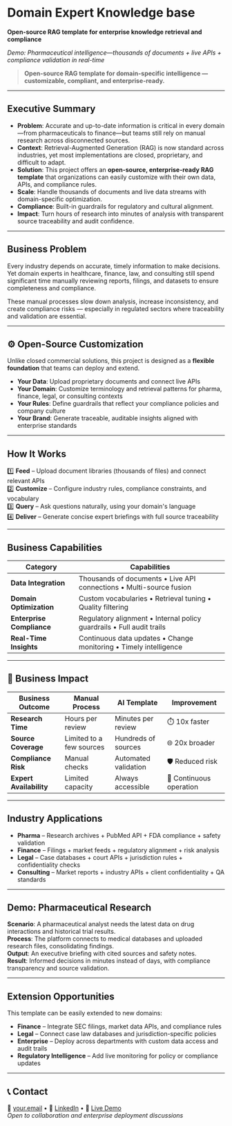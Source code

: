 # Domain Expert Knowledge base
**Open-source RAG template for enterprise knowledge retrieval and compliance**

*Demo: Pharmaceutical intelligence—thousands of documents + live APIs + compliance validation in real-time*

> **Open-source RAG template for domain-specific intelligence — customizable, compliant, and enterprise-ready.**

---

## Executive Summary  
- **Problem**: Accurate and up-to-date information is critical in every domain—from pharmaceuticals to finance—but teams still rely on manual research across disconnected sources.  
- **Context**: Retrieval-Augmented Generation (RAG) is now standard across industries, yet most implementations are closed, proprietary, and difficult to adapt.  
- **Solution**: This project offers an **open-source, enterprise-ready RAG template** that organizations can easily customize with their own data, APIs, and compliance rules.  
- **Scale**: Handle thousands of documents and live data streams with domain-specific optimization.  
- **Compliance**: Built-in guardrails for regulatory and cultural alignment.  
- **Impact**: Turn hours of research into minutes of analysis with transparent source traceability and audit confidence.

---

## Business Problem  
Every industry depends on accurate, timely information to make decisions. Yet domain experts in healthcare, finance, law, and consulting still spend significant time manually reviewing reports, filings, and datasets to ensure completeness and compliance.  

These manual processes slow down analysis, increase inconsistency, and create compliance risks — especially in regulated sectors where traceability and validation are essential.

---

## ⚙️ Open-Source Customization  
Unlike closed commercial solutions, this project is designed as a **flexible foundation** that teams can deploy and extend.  

- **Your Data**: Upload proprietary documents and connect live APIs  
- **Your Domain**: Customize terminology and retrieval patterns for pharma, finance, legal, or consulting contexts  
- **Your Rules**: Define guardrails that reflect your compliance policies and company culture  
- **Your Brand**: Generate traceable, auditable insights aligned with enterprise standards  

---

## How It Works  
1️⃣ **Feed** – Upload document libraries (thousands of files) and connect relevant APIs  
2️⃣ **Customize** – Configure industry rules, compliance constraints, and vocabulary  
3️⃣ **Query** – Ask questions naturally, using your domain's language  
4️⃣ **Deliver** – Generate concise expert briefings with full source traceability  

---

## Business Capabilities  
| Category | Capabilities |
|-----------|--------------|
| **Data Integration** | Thousands of documents • Live API connections • Multi-source fusion |
| **Domain Optimization** | Custom vocabularies • Retrieval tuning • Quality filtering |
| **Enterprise Compliance** | Regulatory alignment • Internal policy guardrails • Full audit trails |
| **Real-Time Insights** | Continuous data updates • Change monitoring • Timely intelligence |

---

## 🚀 Business Impact  
| Business Outcome | Manual Process | AI Template | Improvement |
|-------------------|----------------|-------------|-------------|
| **Research Time** | Hours per review | Minutes per review | ⏱️ 10x faster |
| **Source Coverage** | Limited to a few sources | Hundreds of sources | 🌐 20x broader |
| **Compliance Risk** | Manual checks | Automated validation | 🛡️ Reduced risk |
| **Expert Availability** | Limited capacity | Always accessible | 🔄 Continuous operation |

---

## Industry Applications  
- **Pharma** – Research archives + PubMed API + FDA compliance + safety validation  
- **Finance** – Filings + market feeds + regulatory alignment + risk analysis  
- **Legal** – Case databases + court APIs + jurisdiction rules + confidentiality checks  
- **Consulting** – Market reports + industry APIs + client confidentiality + QA standards  

---

## Demo: Pharmaceutical Research  
**Scenario**: A pharmaceutical analyst needs the latest data on drug interactions and historical trial results.  
**Process**: The platform connects to medical databases and uploaded research files, consolidating findings.  
**Output**: An executive briefing with cited sources and safety notes.  
**Result**: Informed decisions in minutes instead of days, with compliance transparency and source validation.

---

## Extension Opportunities  
This template can be easily extended to new domains:  
- **Finance** – Integrate SEC filings, market data APIs, and compliance rules  
- **Legal** – Connect case law databases and jurisdiction-specific policies  
- **Enterprise** – Deploy across departments with custom data access and audit trails  
- **Regulatory Intelligence** – Add live monitoring for policy or compliance updates
  
---

## 📞 Contact
📧 [your.email](mailto:your.email) • 💼 [LinkedIn](your-linkedin) • 🔗 [Live Demo](demo-link)  
*Open to collaboration and enterprise deployment discussions*



